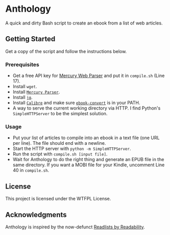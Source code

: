 # Anthology

A quick and dirty Bash script to create an ebook from a list of web articles. 

## Getting Started

Get a copy of the script and follow the instructions below.

### Prerequisites

* Get a free API key for [Mercury Web Parser](https://mercury.postlight.com/web-parser/) and put it in `compile.sh` (Line 17).
* Install `wget`.
* Install [`Mercury Parser`](https://mercury.postlight.com/web-parser/).
* Install [`jq`](https://stedolan.github.io/jq/).
* Install [`Calibre`](https://calibre-ebook.com) and make sure [`ebook-convert`](https://manual.calibre-ebook.com/generated/en/ebook-convert.html) is in your PATH.
* A way to serve the current working directory via HTTP. I find Python's `SimpleHTTPServer` to be the simplest solution.

### Usage

* Put your list of articles to compile into an ebook in a text file (one URL per line). The file should end with a newline.
* Start the HTTP server with `python -m SimpleHTTPServer`.
* Run the script with `compile.sh [input file]`.
* Wait for Anthology to do the right thing and generate an EPUB file in the same directory. If you want a MOBI file for your Kindle, uncomment Line 40 in `compile.sh`.

## License

This project is licensed under the WTFPL License.

## Acknowledgments

Anthology is inspired by the now-defunct [Readlists by Readability](https://www.theverge.com/2012/5/22/3035904/readlists-readability-create-share-ebook).
